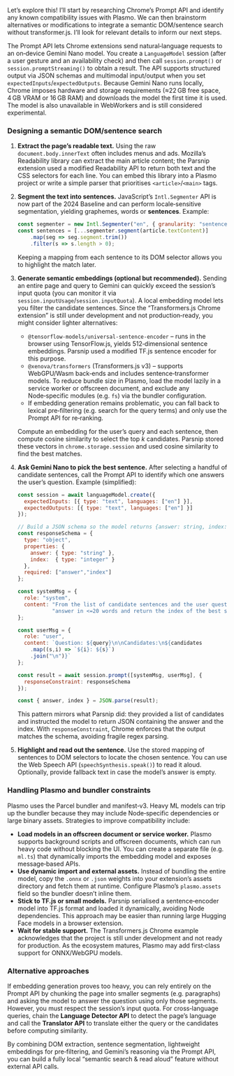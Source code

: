 Let’s explore this! I’ll start by researching Chrome’s Prompt API and identify any known compatibility issues with Plasmo. We can then brainstorm alternatives or modifications to integrate a semantic DOM/sentence search without transformer.js. I’ll look for relevant details to inform our next steps.


The Prompt API lets Chrome extensions send natural‑language requests to an on‑device Gemini Nano model.  You create a `LanguageModel` session (after a user gesture and an availability check) and then call `session.prompt()` or `session.promptStreaming()` to obtain a result.  The API supports structured output via JSON schemas and multimodal input/output when you set `expectedInputs`/`expectedOutputs`.  Because Gemini Nano runs locally, Chrome imposes hardware and storage requirements (≈22 GB free space, 4 GB VRAM or 16 GB RAM) and downloads the model the first time it is used.  The model is also unavailable in WebWorkers and is still considered experimental.

### Designing a semantic DOM/sentence search

1. **Extract the page’s readable text.**
   Using the raw `document.body.innerText` often includes menus and ads.  Mozilla’s Readability library can extract the main article content; the Parsnip extension used a modified Readability API to return both text and the CSS selectors for each line.  You can embed this library into a Plasmo project or write a simple parser that prioritises `<article>`/`<main>` tags.

2. **Segment the text into sentences.**
   JavaScript’s `Intl.Segmenter` API is now part of the 2024 Baseline and can perform locale‑sensitive segmentation, yielding graphemes, words or **sentences**.  Example:

   ```js
   const segmenter = new Intl.Segmenter("en", { granularity: "sentence" });
   const sentences = [...segmenter.segment(article.textContent)]
       .map(seg => seg.segment.trim())
       .filter(s => s.length > 0);
   ```

   Keeping a mapping from each sentence to its DOM selector allows you to highlight the match later.

3. **Generate semantic embeddings (optional but recommended).**
   Sending an entire page and query to Gemini can quickly exceed the session’s input quota (you can monitor it via `session.inputUsage`/`session.inputQuota`).  A local embedding model lets you filter the candidate sentences.  Since the “Transformers.js Chrome extension” is still under development and not production‑ready, you might consider lighter alternatives:

   * `@tensorflow-models/universal-sentence-encoder` – runs in the browser using TensorFlow.js, yields 512‑dimensional sentence embeddings.  Parsnip used a modified TF.js sentence encoder for this purpose.
   * `@xenova/transformers` (Transformers.js v3) – supports WebGPU/Wasm back‑ends and includes sentence‑transformer models.  To reduce bundle size in Plasmo, load the model lazily in a service worker or offscreen document, and exclude any Node‑specific modules (e.g. `fs`) via the bundler configuration.
   * If embedding generation remains problematic, you can fall back to lexical pre‑filtering (e.g. search for the query terms) and only use the Prompt API for re‑ranking.

   Compute an embedding for the user’s query and each sentence, then compute cosine similarity to select the top *k* candidates.  Parsnip stored these vectors in `chrome.storage.session` and used cosine similarity to find the best matches.

4. **Ask Gemini Nano to pick the best sentence.**
   After selecting a handful of candidate sentences, call the Prompt API to identify which one answers the user’s question.  Example (simplified):

   ```js
   const session = await languageModel.create({
     expectedInputs: [{ type: "text", languages: ["en"] }],
     expectedOutputs: [{ type: "text", languages: ["en"] }]
   });

   // Build a JSON schema so the model returns {answer: string, index: integer}
   const responseSchema = {
     type: "object",
     properties: {
       answer: { type: "string" },
       index:  { type: "integer" }
     },
     required: ["answer","index"]
   };

   const systemMsg = {
     role: "system",
     content: "From the list of candidate sentences and the user question, " +
              "answer in <=20 words and return the index of the best sentence as JSON."
   };

   const userMsg = {
     role: "user",
     content: `Question: ${query}\n\nCandidates:\n${candidates
       .map((s,i) => `${i}: ${s}`)
       .join("\n")}`
   };

   const result = await session.prompt([systemMsg, userMsg], {
     responseConstraint: responseSchema
   });

   const { answer, index } = JSON.parse(result);
   ```

   This pattern mirrors what Parsnip did: they provided a list of candidates and instructed the model to return JSON containing the answer and the index.  With `responseConstraint`, Chrome enforces that the output matches the schema, avoiding fragile regex parsing.

5. **Highlight and read out the sentence.**
   Use the stored mapping of sentences to DOM selectors to locate the chosen sentence.  You can use the Web Speech API (`speechSynthesis.speak()`) to read it aloud.  Optionally, provide fallback text in case the model’s answer is empty.

### Handling Plasmo and bundler constraints

Plasmo uses the Parcel bundler and manifest‑v3.  Heavy ML models can trip up the bundler because they may include Node‑specific dependencies or large binary assets.  Strategies to improve compatibility include:

* **Load models in an offscreen document or service worker.**  Plasmo supports background scripts and offscreen documents, which can run heavy code without blocking the UI.  You can create a separate file (e.g. `ml.ts`) that dynamically imports the embedding model and exposes message‑based APIs.
* **Use dynamic import and external assets.**  Instead of bundling the entire model, copy the `.onnx` or `.json` weights into your extension’s assets directory and fetch them at runtime.  Configure Plasmo’s `plasmo.assets` field so the bundler doesn’t inline them.
* **Stick to TF.js or small models.**  Parsnip serialised a sentence‑encoder model into TF.js format and loaded it dynamically, avoiding Node dependencies.  This approach may be easier than running large Hugging Face models in a browser extension.
* **Wait for stable support.**  The Transformers.js Chrome example acknowledges that the project is still under development and not ready for production.  As the ecosystem matures, Plasmo may add first‑class support for ONNX/WebGPU models.

### Alternative approaches

If embedding generation proves too heavy, you can rely entirely on the Prompt API by chunking the page into smaller segments (e.g. paragraphs) and asking the model to answer the question using only those segments.  However, you must respect the session’s input quota.  For cross‑language queries, chain the **Language Detector API** to detect the page’s language and call the **Translator API** to translate either the query or the candidates before computing similarity.

By combining DOM extraction, sentence segmentation, lightweight embeddings for pre‑filtering, and Gemini’s reasoning via the Prompt API, you can build a fully local “semantic search & read aloud” feature without external API calls.
